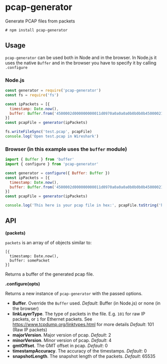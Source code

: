 # pcap-generator

Generate PCAP files from packets

```
# npm install pcap-generator
```

## Usage

`pcap-generator` can be used both in Node and in the browser. In Node.js it uses the native `Buffer` and in the browser you have to specify it by calling `.configure`

### Node.js

``` js
const generator = require('pcap-generator')
const fs = require('fs')

const ipPackets = [{
  timestamp: Date.now(),
  buffer: Buffer.from('4500002d000000000011d0970a0a0a0a0b0b0b0b450000210019ffff7b2268656c6c6f223a22776f726c64227d', 'hex')
}]
const pcapFile = generator(ipPackets)

fs.writeFileSync('test.pcap', pcapFile)
console.log('Open test.pcap in Wireshark')
```

### Browser (in this example uses the `buffer` module)

``` js
import { Buffer } from 'buffer'
import { configure } from 'pcap-generator'

const generator = configure({ Buffer: Buffer })
const ipPackets = [{
  timestamp: Date.now(),
  buffer: Buffer.from('4500002d000000000011d0970a0a0a0a0b0b0b0b450000210019ffff7b2268656c6c6f223a22776f726c64227d', 'hex')
}]
const pcapFile = generator(ipPackets)

console.log('This here is your pcap file in hex:', pcapFile.toString('hex'))
```

## API

**(packets)**

`packets` is an array of of objects similar to:
```
[{
  timestamp: Date.now(),
  buffer: somePacket
}]
```

Returns a buffer of the generated pcap file.

**.configure(opts)**

Returns a new instance of `pcap-generator` with the passed options.

- **Buffer**. Override the `Buffer` used. _Default_: Buffer (in Node.js) or none (in the browser)
- **linkLayerType**. The type of packets in the file. E.g. `101` for raw IP packets, or `1` for Ethernet packets. See https://www.tcpdump.org/linktypes.html for more details _Default_: 101 (Raw IP packets)
- **majorVersion**. Major version of pcap. _Default_: 2
- **minorVersion**. Minor version of pcap. _Default_: 4
- **gmtOffset**. The GMT offset in pcap. _Default_: 0
- **timestampAccuracy**. The accuracy of the timestamps. _Default_: 0
- **snapshotLength**. The snapshot length of the packets. _Default_: 65535
